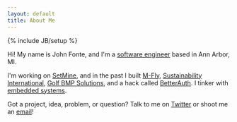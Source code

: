 ```yaml
---
layout: default
title: About Me
---
```

{% include JB/setup %}

Hi! My name is John Fonte, and I'm a [software engineer](https://linkedin.com/pub/{{site.author.linkedin}}) based in Ann Arbor, MI.

I'm working on [SetMine](http://setmine.com), and in the past I built [M-Fly](http://umich.edu/~mfly), [Sustainability International](http://sustainabilityinternational.org), [Golf BMP Solutions](http://golfbmpsolutions.com), and a hack called [BetterAuth](https://www.hackerleague.org/hackathons/pennapps-spring-2013/hacks/betterauth). I tinker with [embedded systems](https://github.com/johnfonte/virulent).

Got a project, idea, problem, or question? Talk to me on <a class="contact" target="_blank" href="http://twitter.com/{{ site.author.twitter }}">Twitter</a> or shoot me an <a class="contact" target="_blank" href="mailto:{{site.author.email}}">email</a>! 

